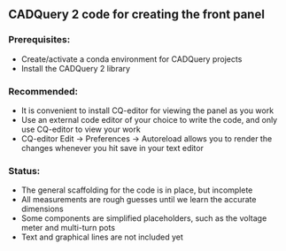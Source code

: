 ## CADQuery 2 code for creating the front panel

### Prerequisites:
- Create/activate a conda environment for CADQuery projects
- Install the CADQuery 2 library

### Recommended:
- It is convenient to install CQ-editor for viewing the panel as you work
- Use an external code editor of your choice to write the code, and only use CQ-editor to view your work
- CQ-editor Edit -> Preferences -> Autoreload allows you to render the changes whenever you hit save in your text editor

### Status:
- The general scaffolding for the code is in place, but incomplete
- All measurements are rough guesses until we learn the accurate dimensions
- Some components are simplified placeholders, such as the voltage meter and multi-turn pots
- Text and graphical lines are not included yet
